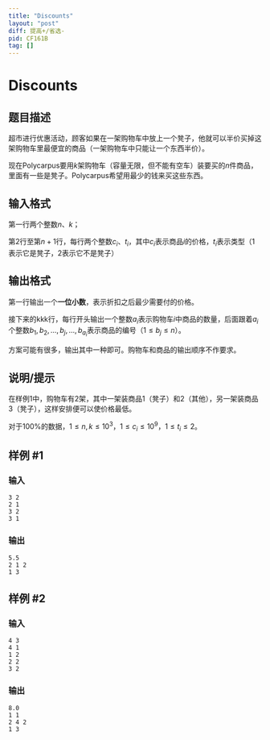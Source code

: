 ```yaml
---
title: "Discounts"
layout: "post"
diff: 提高+/省选-
pid: CF161B
tag: []
---
```


# Discounts

## 题目描述

超市进行优惠活动，顾客如果在一架购物车中放上一个凳子，他就可以半价买掉这架购物车里最便宜的商品（一架购物车中只能让一个东西半价）。

现在$\mathrm{Polycarpus}$要用$k$架购物车（容量无限，但不能有空车）装要买的$n$件商品，里面有一些是凳子。$\mathrm{Polycarpus}$希望用最少的钱来买这些东西。

## 输入格式

第一行两个整数$n$、$k$；

第$2$行至第$n+1$行，每行两个整数$c_i$、$t_i$，其中$c_i$表示商品$i$的价格，$t_i$表示类型（$1$表示它是凳子，$2$表示它不是凳子）

## 输出格式

第一行输出一个**一位小数**，表示折扣之后最少需要付的价格。

接下来的kkk行，每行开头输出一个整数$a_i$表示购物车$i$中商品的数量，后面跟着$a_i$个整数$b_1,b_2,...,b_j,...,b_{a_i}$表示商品的编号（$1\leq b_j\leq n$）。

方案可能有很多，输出其中一种即可。购物车和商品的输出顺序不作要求。

## 说明/提示

在样例$1$中，购物车有$2$架，其中一架装商品$1$（凳子）和$2$（其他），另一架装商品$3$（凳子），这样安排便可以使价格最低。

对于$100\%$的数据，$1\leq n,k\leq 10^3$，$1\leq c_i\leq 10^9$，$1\leq t_i\leq 2$。

## 样例 #1

### 输入

```
3 2
2 1
3 2
3 1

```

### 输出

```
5.5
2 1 2
1 3

```

## 样例 #2

### 输入

```
4 3
4 1
1 2
2 2
3 2

```

### 输出

```
8.0
1 1
2 4 2
1 3

```


